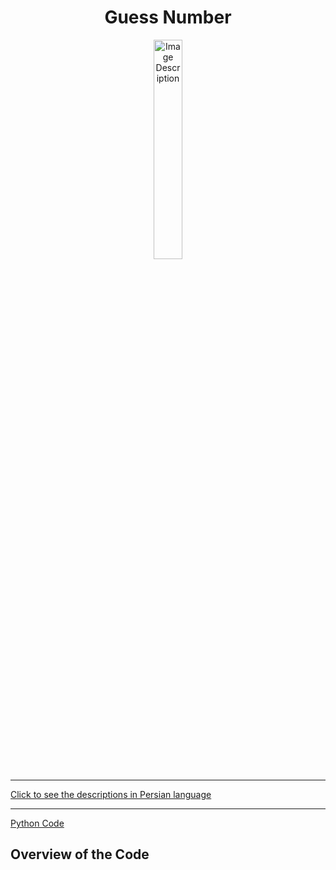 <div align="center">

# Guess Number
<img src="https://media2.giphy.com/media/kuofpmsWLJxTk2oDaS/200w.gif?cid=6c09b9522jzqy0ngpj5tjq31iilcgr834755ckwurnwn2jcw&ep=v1_gifs_search&rid=200w.gif&ct=g" alt="Image Description" width="30%">
</div>
<hr>

[Click to see the descriptions in Persian language](GuessNumberPersian.md)
<hr>

[Python Code](GuessNumberEnglish.py)
## Overview of the Code
